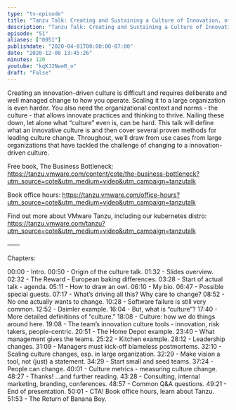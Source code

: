 ```yaml
---
type: "tv-episode"
title: "Tanzu Talk: Creating and Sustaining a Culture of Innovation, of What is DevOps Culture?"
description: "Tanzu Talk: Creating and Sustaining a Culture of Innovation, of What is DevOps Culture?"
episode: "51"
aliases: ["0051"]
publishdate: "2020-04-01T00:00:00-07:00"
date: "2020-12-08 13:45:26"
minutes: 120
youtube: "kqKJ2NweR_o"
draft: "False"
---
```


Creating an innovation-driven culture is difficult and requires deliberate and well managed change to how you operate. Scaling it to a large organization is even harder. You also need the organizational context and norms - the culture - that allows innovate practices and thinking to thrive. Nailing these down, let alone what “culture” even is, can be hard. This talk will define what an innovative culture is and then cover several proven methods for leading culture change. Throughout, we’ll draw from use cases from large organizations that have tackled the challenge of changing to a innovation-driven culture.

Free book, The Business Bottleneck: https://tanzu.vmware.com/content/cote/the-business-bottleneck?utm_source=cote&utm_medium=video&utm_campaign=tanzutalk

Book office hours: https://tanzu.vmware.com/office-hours?utm_source=cote&utm_medium=video&utm_campaign=tanzutalk

Find out more about VMware Tanzu, including our kubernetes distro: https://tanzu.vmware.com/tanzu?utm_source=cote&utm_medium=video&utm_campaign=tanzutalk

——

Chapters:

00:00 - Intro.
00:50 - Origin of the culture talk.
01:32 - Slides overview.
02:32 - The Reward - European baking differences.
03:28 - Start of actual talk - agenda.
05:11 - How to draw an owl.
06:10 - My bio.
06:47 - Possible special guests.
07:17 - What’s driving all this? Why care to change?
08:52 - No one actually wants to change.
10:28 - Software failure is still very common.
12:52 - Daimler example.
16:04 - But, what is “culture”?
17:40 - More detailed definitions of “culture.”
18:08 - Culture: how we do things around here.
19:08 - The team’s innovation culture tools - innovation, risk takers, people-centric.
20:51 - The Home Depot example.
23:40 - What management gives the teams.
25:22 - Kitchen example.
28:12 - Leadership changes.
31:09 - Managers must kick-off blameless postmortems.
32:10 - Scaling culture changes, esp. in large organization.
32:29 - Make vision a tool, not (just) a statement.
34:29 - Start small and seed teams.
37:24 - People can change.
40:01 - Culture metrics - measuring culture change.
48:27 - Thanks! ...and further reading.
43:28 - Consulting, internal marketing, branding, conferences.
48:57 - Common Q&A questions.
49:21 - End of presentation. 
50:01 - CTA! Book office hours, learn about Tanzu.
51:53 - The Return of Banana Boy.